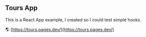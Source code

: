 ## Tours App

This is a React App example, I created so I could test simple hooks.

🌎 [https://tours.pages.dev/](https://tours.pages.dev/)
